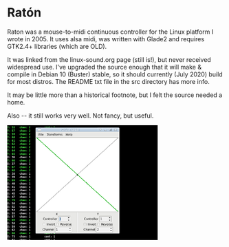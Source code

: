 # Ratón

Raton was a mouse-to-midi continuous controller for the Linux platform I wrote in 2005. It uses alsa midi, was written with Glade2 and requires GTK2.4+ libraries (which are OLD).

It was linked from the linux-sound.org page (still is!), but never received widespread use. I've upgraded the source enough that it will make & compile in Debian 10 (Buster) stable, so it should currently (July 2020) build for most distros. The README txt file in the src directory has more info.

It may be little more than a historical footnote, but I felt the source needed a home.

Also -- it still works very well. Not fancy, but useful.

<img src="https://github.com/GModal/raton/blob/master/webstuff/raton.png" width="350">
